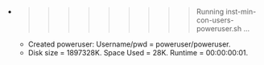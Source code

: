 * >>>>>>>>> Running inst-min-con-users-poweruser.sh ...
  * Created poweruser: Username/pwd = poweruser/poweruser.
  * Disk size = 1897328K. Space Used = 28K. Runtime = 00:00:00:01.
